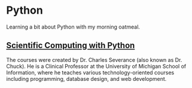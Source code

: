 # Python

Learning a bit about Python with my morning oatmeal. 

## [Scientific Computing with Python](https://www.freecodecamp.org/learn/scientific-computing-with-python/)
The courses were created by Dr. Charles Severance (also known as Dr. Chuck). He is a Clinical Professor at the University of Michigan School of Information, where he teaches various technology-oriented courses including programming, database design, and web development.
